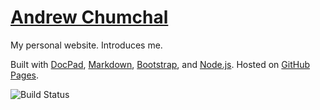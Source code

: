 [Andrew Chumchal]
============

My personal website. Introduces me. 

Built with [DocPad], [Markdown], [Bootstrap], and [Node.js]. Hosted on [GitHub Pages].

![Build Status](https://travis-ci.org/andrewchumchal/AndrewChumchal.com.svg?branch=master)











[Andrew Chumchal]: http://gh.andrewchumchal.com.com/ "Andrew Chumchal"
[Node.js]: http://www.nodejs.org/
[DocPad]: http://docpad.org/
[Markdown]: http://daringfireball.net/projects/markdown/
[Bootstrap]: http://getbootstrap.com/
[GitHub Pages]: http://pages.github.com/
[Travis CI]: https://travis-ci.org/
[Amazon CloudFront]: https://aws.amazon.com/cloudfront/
